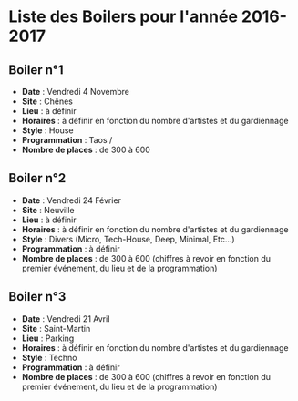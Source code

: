 # Liste des Boilers pour l'année 2016-2017

## Boiler n°1

* **Date** : Vendredi 4 Novembre
* **Site** : Chênes
* **Lieu** : à définir
* **Horaires** : à définir en fonction du nombre d'artistes et du gardiennage
* **Style** : House
* **Programmation** : Taos / 
* **Nombre de places** : de 300 à 600

## Boiler n°2

* **Date** : Vendredi 24 Février
* **Site** : Neuville
* **Lieu** : à définir
* **Horaires** : à définir en fonction du nombre d'artistes et du gardiennage
* **Style** : Divers (Micro, Tech-House, Deep, Minimal, Etc...)
* **Programmation** : à définir
* **Nombre de places** : de 300 à 600 (chiffres à revoir en fonction du premier événement, du lieu et de la programmation)

## Boiler n°3

* **Date** : Vendredi 21 Avril
* **Site** : Saint-Martin
* **Lieu** : Parking
* **Horaires** : à définir en fonction du nombre d'artistes et du gardiennage
* **Style** : Techno
* **Programmation** : à définir
* **Nombre de places** : de 300 à 600 (chiffres à revoir en fonction du premier événement, du lieu et de la programmation)
